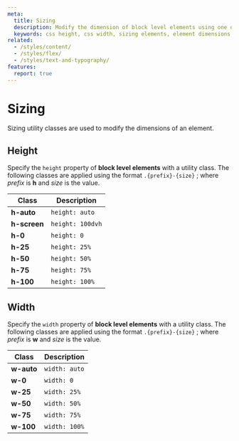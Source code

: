 ```yaml
---
meta:
  title: Sizing
  description: Modify the dimension of block level elements using one of the Vuetify sizing utility classes.
  keywords: css height, css width, sizing elements, element dimensions
related:
  - /styles/content/
  - /styles/flex/
  - /styles/text-and-typography/
features:
  report: true
---
```


# Sizing

Sizing utility classes are used to modify the dimensions of an element.

<PageFeatures />

<PromotedEntry />

## Height

Specify the `height` property of **block level elements** with a utility class. The following classes are applied using the format `.{prefix}-{size}` ; where _prefix_ is **h** and _size_ is the value.

| Class        | Description      |
| ------------ |------------------|
| **h-auto**   | `height: auto`   |
| **h-screen** | `height: 100dvh` |
| **h-0**      | `height: 0`      |
| **h-25**     | `height: 25%`    |
| **h-50**     | `height: 50%`    |
| **h-75**     | `height: 75%`    |
| **h-100**    | `height: 100%`   |

<ExamplesExample file="sizing/height" />

## Width

Specify the `width` property of **block level elements** with a utility class. The following classes are applied using the format `.{prefix}-{size}` ; where _prefix_ is **w** and _size_ is the value.

| Class        | Description     |
| ------------ | --------------- |
| **w-auto**   | `width: auto`  |
| **w-0**      | `width: 0`     |
| **w-25**     | `width: 25%`   |
| **w-50**     | `width: 50%`   |
| **w-75**     | `width: 75%`   |
| **w-100**    | `width: 100%`  |

<ExamplesExample file="sizing/width" />
